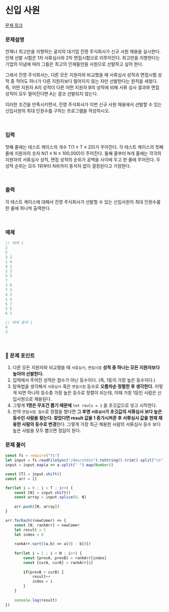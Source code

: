 # **신입 사원**

[문제 링크](https://www.acmicpc.net/problem/1946)

### 문제설명

언제나 최고만을 지향하는 굴지의 대기업 진영 주식회사가 신규 사원 채용을 실시한다. 인재 선발 시험은 1차 서류심사와 2차 면접시험으로 이루어진다. 최고만을 지향한다는 기업의 이념에 따라 그들은 최고의 인재들만을 사원으로 선발하고 싶어 한다.

그래서 진영 주식회사는, 다른 모든 지원자와 비교했을 때 서류심사 성적과 면접시험 성적 중 적어도 하나가 다른 지원자보다 떨어지지 않는 자만 선발한다는 원칙을 세웠다. 즉, 어떤 지원자 A의 성적이 다른 어떤 지원자 B의 성적에 비해 서류 심사 결과와 면접 성적이 모두 떨어진다면 A는 결코 선발되지 않는다.

이러한 조건을 만족시키면서, 진영 주식회사가 이번 신규 사원 채용에서 선발할 수 있는 신입사원의 최대 인원수를 구하는 프로그램을 작성하시오.

<br>

### 입력

첫째 줄에는 테스트 케이스의 개수 T(1 ≤ T ≤ 20)가 주어진다. 각 테스트 케이스의 첫째 줄에 지원자의 숫자 N(1 ≤ N ≤ 100,000)이 주어진다. 둘째 줄부터 N개 줄에는 각각의 지원자의 서류심사 성적, 면접 성적의 순위가 공백을 사이에 두고 한 줄에 주어진다. 두 성적 순위는 모두 1위부터 N위까지 동석차 없이 결정된다고 가정한다.

<br>

### 출력

각 테스트 케이스에 대해서 진영 주식회사가 선발할 수 있는 신입사원의 최대 인원수를 한 줄에 하나씩 출력한다.

<br>

### 예제

```jsx
// 예제 1
2
5
3 2
1 4
4 1
2 3
5 5
7
3 6
7 3
4 2
1 4
5 7
2 5
6 1

// 예제 출력 1
4
3
```

<br>

### 📕 문제 포인트

1. 다른 모든 지원자와 비교했을 때 `서류심사`, `면접시험` **성적 중 하나는 모든 지원자보다 높아야 선발한다.**
2. 입력에서 주어진 성적은 점수가 아닌 등수이다. (즉, 1등이 가장 높은 등수이다.)
3. 탐욕법을 생각해서 `서류심사` 혹은 `면접시험` 등수로 **오름차순 정렬한 후 생각한다.** 이렇게 되면 하나의 등수중 가장 높은 등수로 정렬이 되는데, 이때 가장 1등인 사람은 신입사원으로 채용된다.
4. 그렇게 **1명은 무조건 뽑기 때문에** `let reuls = 1` 을 초깃값으로 넣고 시작한다.
5. 만약 `면접시험 점수`로 정렬을 했다면 **그 후엔 `서류심사`가 초깃값의 서류심사 보다 높은 등수인 사람을 찾는다. 찾았다면 result 값을 1 증가시켜준 후 서류심사 값을 현재 채용한 사람의 등수로 변경**한다. 그렇게 가장 최근 채용한 사람의 서류심사 등수 보다 높은 사람을 모두 뽑으면 정답이 된다.

### 문제 풀이
```js
const fs = require("fs")
let input = fs.readFileSync("/dev/stdin").toString().trim().split("\n")
input = input.map(a => a.split(" ").map(Number))

const [T] = input.shift()
const arr = []

for(let i = 0 ; i < T ; i++) {
    const [N] = input.shift()
    const array = input.splice(0, N)
    
    arr.push([N, array])
}

arr.forEach((newComer) => {
    const [N, rankArr] = newComer
    let result = 1 
    let index = 0
    
    rankArr.sort((a,b) => a[0] - b[0])
    
    for(let i = 1 ; i < N ; i++) {
        const [prevA, prevB] = rankArr[index]
        const [curA, curB] = rankArr[i]
        
        if(prevB > curB) {
            result++
            index = i
        }
    }
    
    console.log(result)
})
```